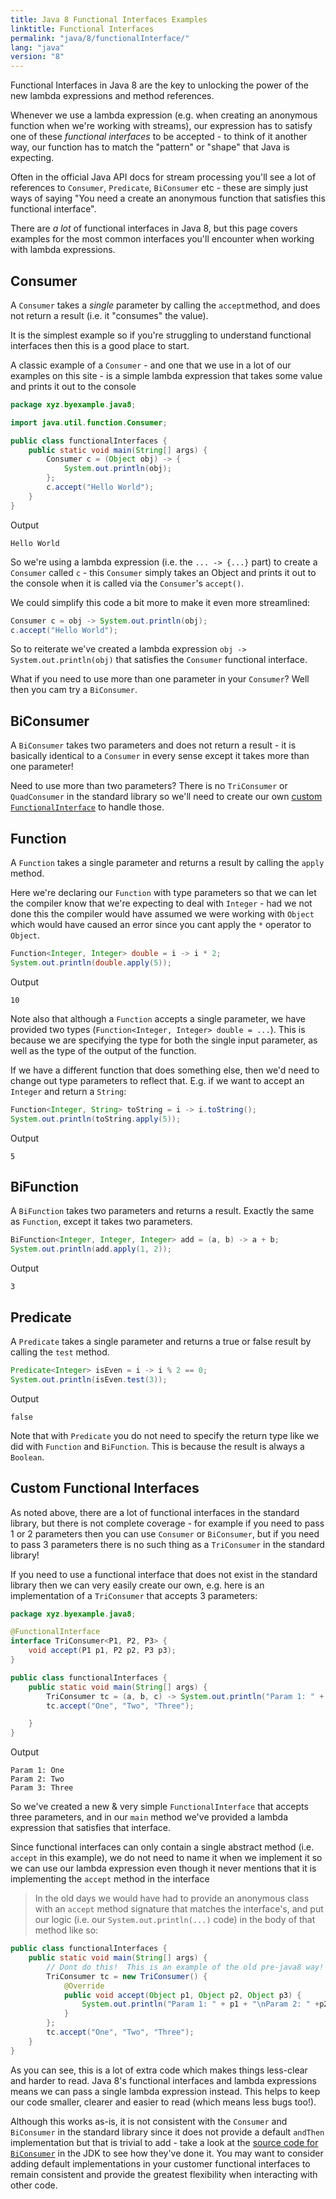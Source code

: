```yaml
---
title: Java 8 Functional Interfaces Examples
linktitle: Functional Interfaces
permalink: "java/8/functionalInterface/"
lang: "java"
version: "8"
---
```


Functional Interfaces in Java 8 are the key to unlocking the power of the new
lambda expressions and method references.

Whenever we use a lambda expression (e.g. when creating an anonymous function
when we're working with streams), our expression has to satisfy one of these
*functional interfaces* to be accepted - to think of it another way, our
function has to match the "pattern" or "shape" that Java is expecting.

Often in the official Java API docs for stream processing you'll see a lot of
references to `Consumer`, `Predicate`, `BiConsumer` etc - these are simply just
ways of saying "You need a create an anonymous function that satisfies this 
functional interface".

There are *a lot* of functional interfaces in Java 8, but this page covers
examples for the most common interfaces you'll encounter when working with
lambda expressions.

## Consumer
A `Consumer` takes a *single* parameter by calling the `accept`method, and does
not return a result (i.e. it "consumes" the value).

It is the simplest example so if you're struggling to understand functional interfaces then
this is a good place to start.

A classic example of a `Consumer` - and one that we use in a lot of our examples
on this site - is a simple lambda expression that takes some value and prints it
out to the console

```java
package xyz.byexample.java8;

import java.util.function.Consumer;

public class functionalInterfaces {
    public static void main(String[] args) {
        Consumer c = (Object obj) -> {
            System.out.println(obj);
        };
        c.accept("Hello World");
    }
}
```
Output
```
Hello World
```
So we're using a lambda expression (i.e. the  `... -> {...}` part) to create a `Consumer` called `c` - this `Consumer`
simply takes an Object and prints it out to the console when it is called via
the `Consumer`'s `accept()`.

We could simplify this code a bit more to make it even more streamlined:

```java
Consumer c = obj -> System.out.println(obj);
c.accept("Hello World");
```

So to reiterate we've created a lambda expression `obj -> System.out.println(obj)` that
satisfies the `Consumer` functional interface.

What if you need to use more than one parameter in your `Consumer`?  Well then you
cam try a `BiConsumer`.

## BiConsumer

A `BiConsumer` takes two parameters and does not return a result - it is basically
identical to a `Consumer` in every sense except it takes more than one parameter!

Need to use more than two parameters?  There is no `TriConsumer` or `QuadConsumer`
 in the standard library so we'll need to create our own <a href="#custom-functional-interfaces">custom `FunctionalInterface`</a>
 to handle those.

## Function

A `Function` takes a single parameter and returns a result by calling the
`apply` method.

Here we're declaring our `Function` with type parameters so that we can let
the compiler know that we're expecting to deal with `Integer` - had we not
done this the compiler would have assumed we were working with `Object`
which would have caused an error since you cant apply the `*` operator to
`Object`.

```java
Function<Integer, Integer> double = i -> i * 2;
System.out.println(double.apply(5));
```
Output
```
10
```

Note also that although a `Function` accepts a single parameter, we have provided
two types (`Function<Integer, Integer> double = ...`).  This is because we are
specifying the type for both the single input parameter, as well as the type of
the output of the function.


If we have a different function that does something else, then we'd need to
change out type parameters to reflect that.  E.g. if we want to accept an
`Integer` and return a `String`:

```java
Function<Integer, String> toString = i -> i.toString();
System.out.println(toString.apply(5));
```
Output
```
5
```

## BiFunction

A `BiFunction` takes two parameters and returns a result.  Exactly the same
as `Function`, except it takes two parameters.

```java
BiFunction<Integer, Integer, Integer> add = (a, b) -> a + b;
System.out.println(add.apply(1, 2));
```
Output
```
3
```

## Predicate

A `Predicate` takes a single parameter and returns a true or false result by
calling the `test` method.

```java
Predicate<Integer> isEven = i -> i % 2 == 0;
System.out.println(isEven.test(3));
```
Output
```
false
```
Note that with `Predicate` you do not need to specify the return type like we
did with `Function` and `BiFunction`.  This is because the result is always a
`Boolean`.

## Custom Functional Interfaces
As noted above, there are a lot of functional interfaces in the standard library,
but there is not complete coverage - for example if you need to pass 1 or 2
parameters then you can use `Consumer` or `BiConsumer`, but if you need to pass 3 parameters there is no such thing as a `TriConsumer` in the standard library! 

If you need to use a functional interface that does not exist in the standard
library then we can very easily create our own, e.g. here is an implementation
of a `TriConsumer` that accepts 3 parameters:

```java
package xyz.byexample.java8;

@FunctionalInterface
interface TriConsumer<P1, P2, P3> {
    void accept(P1 p1, P2 p2, P3 p3);
}

public class functionalInterfaces {
    public static void main(String[] args) {
        TriConsumer tc = (a, b, c) -> System.out.println("Param 1: " + a + "\nParam 2: " + b + "\nParam 3: " + c);
        tc.accept("One", "Two", "Three");

    }
}
```
Output
```
Param 1: One
Param 2: Two
Param 3: Three
```

So we've created a new & very simple `FunctionalInterface` that accepts three 
parameters, and in our `main` method we've provided a lambda expression that
satisfies that interface.

Since functional interfaces can only contain a single abstract method (i.e.
`accept` in this example), we do not need to name it when we implement it so we
can use our lambda expression even though it never mentions that it is
implementing the `accept` method in the interface

> In the old days we would have had to provide an anonymous class with an `accept`
method signature that matches the interface's, and put our logic (i.e. our `System.out.println(...)` code) in the body of that method like so:
>
```java
public class functionalInterfaces {
    public static void main(String[] args) {
        // Dont do this!  This is an example of the old pre-java8 way!
        TriConsumer tc = new TriConsumer() {
            @Override
            public void accept(Object p1, Object p2, Object p3) {
                System.out.println("Param 1: " + p1 + "\nParam 2: " +p2 + "\nParam 3: " + p3);
            }
        };
        tc.accept("One", "Two", "Three");
    }
}
```
As you can see, this is a lot of extra code which makes things less-clear and
harder to read.  Java 8's functional interfaces and lambda expressions means
we can pass a single lambda expression instead.  This helps to keep our code
smaller, clearer and easier to read (which means less bugs too!).

Although this works as-is, it is not consistent with the `Consumer` and `BiConsumer`
in the standard library since it does not provide a default `andThen` implementation
but that is trivial to add - take a look at the <a href="http://hg.openjdk.java.net/jdk8/jdk8/jdk/file/687fd7c7986d/src/share/classes/java/util/function/BiConsumer.java">source code for `BiConsumer`</a> in the JDK to see
how they've done it.  You may want to consider adding default implementations
in your customer functional interfaces to remain consistent and provide the
greatest flexibility when interacting with other code.

